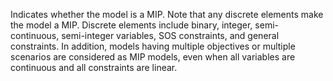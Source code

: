 Indicates whether the model is a MIP. Note that any discrete elements make the model a MIP. Discrete elements include
binary, integer, semi-continuous, semi-integer variables, SOS constraints, and general constraints. In addition, models
having multiple objectives or multiple scenarios are considered as MIP models, even when all variables are continuous
and all constraints are linear.